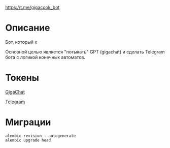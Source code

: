 https://t.me/gigacook_bot

# Описание

Бот, который х

Основной целью является "потыкать" GPT (gigachat) и сделать  Telegram бота с логикой конечных автоматов.

# Токены

[GigaChat](https://developers.sber.ru/docs/ru/gigachat/api/integration)  

[Telegram](https://t.me/BotFather)

# Миграции

```
alembic revision --autogenerate
alembic upgrade head
```
